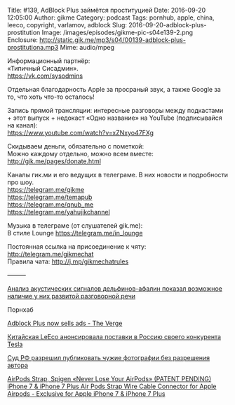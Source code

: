 Title: #139, AdBlock Plus займётся проституцией
Date: 2016-09-20 12:05:00
Author: gikme
Category: podcast
Tags: pornhub, apple, china, leeco, copyright, varlamov, adblock
Slug: 2016-09-20-adblock-plus-prostitution
Image: /images/episodes/gikme-pic-s04e139-2.png  
Enclosure: http://static.gik.me/mp3/s04/00139-adblock-plus-prostitutiona.mp3
Mime: audio/mpeg


Информационный партнёр:  
«Типичный Сисадмин».  
<https://vk.com/sysodmins>

Отдельная благодарность Apple за просраный звук, а также Google за то, что хоть что-то осталось!

Запись прямой трансляции: интересные разговоры между подкастами + этот выпуск + недокаст «Одно название» на YouTube (подписывайся на канал):  
<https://www.youtube.com/watch?v=xZNxyo47FXg>

Скидываем деньги, обязательно с пометкой:  
Можно каждому отдельно, можно всем вместе:  
<http://gik.me/pages/donate.html>

Каналы гик.ми и его ведущих в телеграме. В них новости и подробности про шоу.  
<https://telegram.me/gikme>  
<https://telegram.me/temapub>  
<https://telegram.me/qnub_me>  
<https://telegram.me/yahujikchannel>

Музыка в телеграме (от слушателей gik.me):  
В стиле Lounge <https://telegram.me/in_lounge>

Постоянная ссылка на присоединение к чяту: <http://telegram.me/gikmechat>  
Правила чата: <http://j.mp/gikmechatrules>

———

[Анализ акустических сигналов дельфинов-афалин показал возможное наличие у них развитой разговорной речи](https://geektimes.ru/post/280360/)

Порнхаб

[Adblock Plus now sells ads - The Verge](http://www.theverge.com/2016/9/13/12890050/adblock-plus-now-sells-ads)

[Китайская LeEco анонсировала поставки в Россию своего конкурента Tesla](https://vc.ru/n/leeco-cars-russia)

[Суд РФ разрешил публиковать чужие фотографии без разрешения автора](https://geektimes.ru/post/280528/)

[AirPods Strap, Spigen «Never Lose Your AirPods» (PATENT PENDING) iPhone 7 & iPhone 7 Plus Air Pods Strap Wire Cable Connector for Apple Airpods - Exclusive for Apple iPhone 7 & iPhone 7 Plus](https://www.amazon.com/AirPods-Spigen-PENDING-Connector-Airpods/dp/B01LVZ4SXN/)


